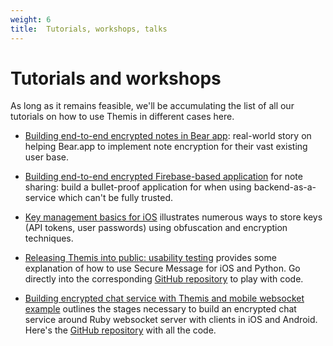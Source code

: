 ```yaml
---
weight: 6
title:  Tutorials, workshops, talks
---
```


# Tutorials and workshops

As long as it remains feasible, we'll be accumulating the list of all our tutorials
on how to use Themis in different cases here.

* [Building end-to-end encrypted notes in Bear app](https://www.cossacklabs.com/blog/end-to-end-encryption-in-bear-app.html):
  real-world story on helping Bear.app to implement note encryption for their vast existing user base.

* [Building end-to-end encrypted Firebase-based application](https://github.com/vixentael/zka-example)
  for note sharing: build a bullet-proof application for when using backend-as-a-service which can't be fully trusted.

* [Key management basics for iOS](https://github.com/vixentael/ios-datasec-basics)
  illustrates numerous ways to store keys (API tokens, user passwords)
  using obfuscation and encryption techniques.

* [Releasing Themis into public: usability testing](https://www.cossacklabs.com/02-usability-testing.html)
  provides some explanation of how to use Secure Message for iOS and Python.
  Go directly into the corresponding [GitHub repository](https://github.com/cossacklabs/themis-ux-testing) to play with code.

* [Building encrypted chat service with Themis and mobile websocket example](https://www.cossacklabs.com/building-secure-chat)
  outlines the stages necessary to build an encrypted chat service around Ruby websocket server
  with clients in iOS and Android.
  Here's the [GitHub repository](https://github.com/cossacklabs/mobile-websocket-example) with all the code.

<!--
## Talks

TODO: talks
-->
